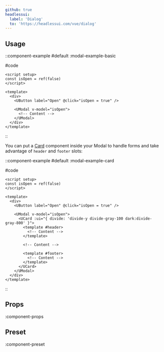 ```yaml
---
github: true
headlessui:
  label: 'Dialog'
  to: 'https://headlessui.com/vue/dialog'
---
```


## Usage

::component-example
#default
:modal-example-basic

#code
```vue
<script setup>
const isOpen = ref(false)
</script>

<template>
  <div>
    <UButton label="Open" @click="isOpen = true" />

    <UModal v-model="isOpen">
      <!-- Content -->
    </UModal>
  </div>
</template>
```
::

You can put a [Card](/layout/card) component inside your Modal to handle forms and take advantage of `header` and `footer` slots:

::component-example
#default
:modal-example-card

#code
```vue
<script setup>
const isOpen = ref(false)
</script>

<template>
  <div>
    <UButton label="Open" @click="isOpen = true" />

    <UModal v-model="isOpen">
      <UCard :ui="{ divide: 'divide-y divide-gray-100 dark:divide-gray-800' }">
        <template #header>
          <!-- Content -->
        </template>

        <!-- Content -->

        <template #footer>
          <!-- Content -->
        </template>
      </UCard>
    </UModal>
  </div>
</template>
```
::

## Props

:component-props

## Preset

:component-preset
